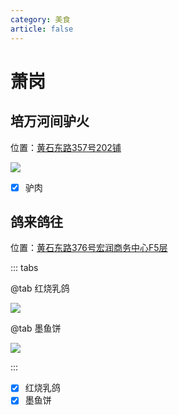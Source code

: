 ```yaml
---
category: 美食
article: false
---
```


# 萧岗

## 培万河间驴火

<i class="fa-solid fa-location-dot"></i> 位置：<a href="https://ditu.amap.com/place/B0J64RQDA1" target="_blank">黄石东路357号202铺</a>

![](https://img.sherry4869.com/blog/life/food/china/guangdong/guangzhou/by/xg/pwhjlr/1.jpg)

- [x] 驴肉

## 鸽来鸽往

<i class="fa-solid fa-location-dot"></i> 位置：<a href="https://ditu.amap.com/place/B0I2R5TXMC" target="_blank">黄石东路376号宏润商务中心F5层</a>

::: tabs

@tab 红烧乳鸽

![](https://img.sherry4869.com/blog/life/food/china/guangdong/guangzhou/by/xg/glgw/1.jpg)

@tab 墨鱼饼

![](https://img.sherry4869.com/blog/life/food/china/guangdong/guangzhou/by/xg/glgw/2.jpg)

:::

- [x] 红烧乳鸽
- [x] 墨鱼饼